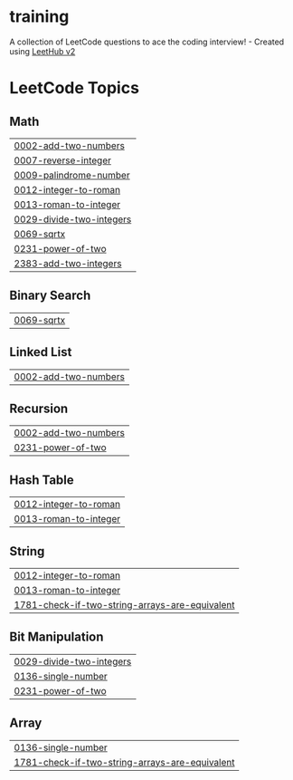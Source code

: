 # training
A collection of LeetCode questions to ace the coding interview! - Created using [LeetHub v2](https://github.com/arunbhardwaj/LeetHub-2.0)

<!---LeetCode Topics Start-->
# LeetCode Topics
## Math
|  |
| ------- |
| [0002-add-two-numbers](https://github.com/RijoversalT/training/tree/master/0002-add-two-numbers) |
| [0007-reverse-integer](https://github.com/RijoversalT/training/tree/master/0007-reverse-integer) |
| [0009-palindrome-number](https://github.com/RijoversalT/training/tree/master/0009-palindrome-number) |
| [0012-integer-to-roman](https://github.com/RijoversalT/training/tree/master/0012-integer-to-roman) |
| [0013-roman-to-integer](https://github.com/RijoversalT/training/tree/master/0013-roman-to-integer) |
| [0029-divide-two-integers](https://github.com/RijoversalT/training/tree/master/0029-divide-two-integers) |
| [0069-sqrtx](https://github.com/RijoversalT/training/tree/master/0069-sqrtx) |
| [0231-power-of-two](https://github.com/RijoversalT/training/tree/master/0231-power-of-two) |
| [2383-add-two-integers](https://github.com/RijoversalT/training/tree/master/2383-add-two-integers) |
## Binary Search
|  |
| ------- |
| [0069-sqrtx](https://github.com/RijoversalT/training/tree/master/0069-sqrtx) |
## Linked List
|  |
| ------- |
| [0002-add-two-numbers](https://github.com/RijoversalT/training/tree/master/0002-add-two-numbers) |
## Recursion
|  |
| ------- |
| [0002-add-two-numbers](https://github.com/RijoversalT/training/tree/master/0002-add-two-numbers) |
| [0231-power-of-two](https://github.com/RijoversalT/training/tree/master/0231-power-of-two) |
## Hash Table
|  |
| ------- |
| [0012-integer-to-roman](https://github.com/RijoversalT/training/tree/master/0012-integer-to-roman) |
| [0013-roman-to-integer](https://github.com/RijoversalT/training/tree/master/0013-roman-to-integer) |
## String
|  |
| ------- |
| [0012-integer-to-roman](https://github.com/RijoversalT/training/tree/master/0012-integer-to-roman) |
| [0013-roman-to-integer](https://github.com/RijoversalT/training/tree/master/0013-roman-to-integer) |
| [1781-check-if-two-string-arrays-are-equivalent](https://github.com/RijoversalT/training/tree/master/1781-check-if-two-string-arrays-are-equivalent) |
## Bit Manipulation
|  |
| ------- |
| [0029-divide-two-integers](https://github.com/RijoversalT/training/tree/master/0029-divide-two-integers) |
| [0136-single-number](https://github.com/RijoversalT/training/tree/master/0136-single-number) |
| [0231-power-of-two](https://github.com/RijoversalT/training/tree/master/0231-power-of-two) |
## Array
|  |
| ------- |
| [0136-single-number](https://github.com/RijoversalT/training/tree/master/0136-single-number) |
| [1781-check-if-two-string-arrays-are-equivalent](https://github.com/RijoversalT/training/tree/master/1781-check-if-two-string-arrays-are-equivalent) |
<!---LeetCode Topics End-->